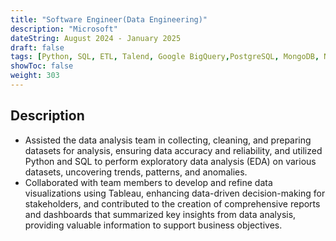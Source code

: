 ```yaml
---
title: "Software Engineer(Data Engineering)"
description: "Microsoft"
dateString: August 2024 - January 2025
draft: false
tags: [Python, SQL, ETL, Talend, Google BigQuery,PostgreSQL, MongoDB, NumPy, SciPy, scikit-learn, Matplotlib, Seaborn, Plotly, Tableau, Power BI]
showToc: false
weight: 303
---
```

## Description
- Assisted the data analysis team in collecting, cleaning, and preparing datasets for analysis, ensuring data accuracy and reliability, and utilized Python and SQL to perform exploratory data analysis (EDA) on various datasets, uncovering trends, patterns, and anomalies.
- Collaborated with team members to develop and refine data visualizations using Tableau, enhancing data-driven decision-making for stakeholders, and contributed to the creation of comprehensive reports and dashboards that summarized key insights from data analysis, providing valuable information to support business objectives.
